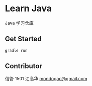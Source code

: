 # Learn Java

Java 学习仓库

## Get Started

```bash
gradle run
```

## Contributor

信管 1501 江高华 <mondogao@gmail.com>